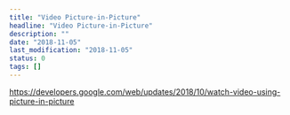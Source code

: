 ```yaml
---
title: "Video Picture-in-Picture"
headline: "Video Picture-in-Picture"
description: ""
date: "2018-11-05"
last_modification: "2018-11-05"
status: 0
tags: []
---
```


https://developers.google.com/web/updates/2018/10/watch-video-using-picture-in-picture